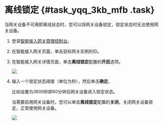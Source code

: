 # 离线锁定 {#task_yqq_3kb_mfb .task}

当网关设备不可用即离线状态时，您可以将网关设备锁定，锁定状态时无法使用网关设备。

1.  登录[智能接入网关管理控制台](https://smartag.console.aliyun.com/)。 
2.  在智能接入网关页面，单击目标网关实例的ID。 
3.  在智能接入网关详情页面，单击**离线锁定**配置的**开启**选项。 

    ![](http://static-aliyun-doc.oss-cn-hangzhou.aliyuncs.com/assets/img/15410/15489884067050_zh-CN.png)

4.  输入一个锁定状态阈值（单位为秒），然后单击**确定**。 

    比如设置为3600秒即60分钟后网关设备进入锁定状态。

    当需要启用网关设备时，您可以单击**离线锁定**配置的**关闭**，关闭网关设备锁定，正常使用网关设备。

    ![](http://static-aliyun-doc.oss-cn-hangzhou.aliyuncs.com/assets/img/23717/154898840614244_zh-CN.png)


